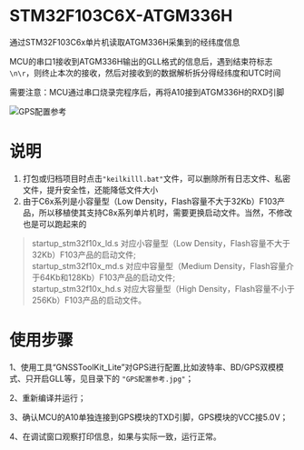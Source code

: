# STM32F103C6X-ATGM336H


通过STM32F103C6x单片机读取ATGM336H采集到的经纬度信息

MCU的串口1接收到ATGM336H输出的GLL格式的信息后，遇到结束符标志`\n\r`，则终止本次的接收，然后对接收到的数据解析拆分得经纬度和UTC时间

需要注意：MCU通过串口烧录完程序后，再将A10接到ATGM336H的RXD引脚




![GPS配置参考](GPS配置参考.jpg)

# 说明
1. 打包或归档项目时点击`"keilkilll.bat"`文件，可以删除所有日志文件、私密文件，提升安全性，还能降低文件大小
2. 由于C6x系列是小容量型（Low Density，Flash容量不大于32Kb）F103产品，所以移植使其支持C8x系列单片机时，需要更换启动文件。当然，不修改也是可以跑起来的
> startup_stm32f10x_ld.s 对应小容量型（Low Density，Flash容量不大于32Kb）F103产品的启动文件;           
> startup_stm32f10x_md.s 对应中容量型（Medium Density，Flash容量介于64Kb和128Kb）F103产品的启动文件;               
> startup_stm32f10x_hd.s 对应大容量型（High Density，Flash容量不小于256Kb）F103产品的启动文件。      


# 使用步骤
1、使用工具“GNSSToolKit_Lite”对GPS进行配置,比如波特率、BD/GPS双模模式、只开启GLL等，见目录下的 `"GPS配置参考.jpg"`； 

2、重新编译并运行；  

3、确认MCU的A10单独连接到GPS模块的TXD引脚，GPS模块的VCC接5.0V； 

4、在调试窗口观察打印信息，如果与实际一致，运行正常。 
